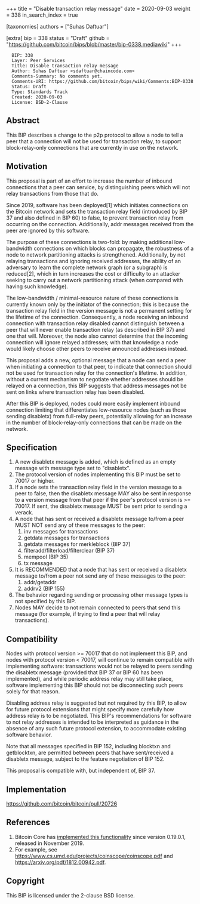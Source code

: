 +++
title = "Disable transaction relay message"
date = 2020-09-03
weight = 338
in_search_index = true

[taxonomies]
authors = ["Suhas Daftuar"]

[extra]
bip = 338
status = "Draft"
github = "https://github.com/bitcoin/bips/blob/master/bip-0338.mediawiki"
+++

      BIP: 338
      Layer: Peer Services
      Title: Disable transaction relay message
      Author: Suhas Daftuar <sdaftuar@chaincode.com>
      Comments-Summary: No comments yet.
      Comments-URI: https://github.com/bitcoin/bips/wiki/Comments:BIP-0338
      Status: Draft
      Type: Standards Track
      Created: 2020-09-03
      License: BSD-2-Clause

## Abstract

This BIP describes a change to the p2p protocol to allow a node to tell
a peer that a connection will not be used for transaction relay, to
support block-relay-only connections that are currently in use on the
network.

## Motivation

This proposal is part of an effort to increase the number of inbound
connections that a peer can service, by distinguishing peers which will
not relay transactions from those that do.

Since 2019, software has been deployed\[1\] which initiates connections
on the Bitcoin network and sets the transaction relay field (introduced
by BIP 37 and also defined in BIP 60) to false, to prevent transaction
relay from occurring on the connection. Additionally, addr messages
received from the peer are ignored by this software.

The purpose of these connections is two-fold: by making additional
low-bandwidth connections on which blocks can propagate, the robustness
of a node to network partitioning attacks is strengthened. Additionally,
by not relaying transactions and ignoring received addresses, the
ability of an adversary to learn the complete network graph (or a
subgraph) is reduced\[2\], which in turn increases the cost or
difficulty to an attacker seeking to carry out a network partitioning
attack (when compared with having such knowledge).

The low-bandwidth / minimal-resource nature of these connections is
currently known only by the initiator of the connection; this is because
the transaction relay field in the version message is not a permanent
setting for the lifetime of the connection. Consequently, a node
receiving an inbound connection with transaction relay disabled cannot
distinguish between a peer that will never enable transaction relay (as
described in BIP 37) and one that will. Moreover, the node also cannot
determine that the incoming connection will ignore relayed addresses;
with that knowledge a node would likely choose other peers to receive
announced addresses instead.

This proposal adds a new, optional message that a node can send a peer
when initiating a connection to that peer, to indicate that connection
should not be used for transaction relay for the connection's lifetime.
In addition, without a current mechanism to negotiate whether addresses
should be relayed on a connection, this BIP suggests that address
messages not be sent on links where transaction relay has been disabled.

After this BIP is deployed, nodes could more easily implement inbound
connection limiting that differentiates low-resource nodes (such as
those sending disabletx) from full-relay peers, potentially allowing for
an increase in the number of block-relay-only connections that can be
made on the network.

## Specification

1.  A new disabletx message is added, which is defined as an empty
    message with message type set to "disabletx".
2.  The protocol version of nodes implementing this BIP must be set to
    70017 or higher.
3.  If a node sets the transaction relay field in the version message to
    a peer to false, then the disabletx message MAY also be sent in
    response to a version message from that peer if the peer's protocol
    version is &gt;= 70017. If sent, the disabletx message MUST be sent
    prior to sending a verack.
4.  A node that has sent or received a disabletx message to/from a peer
    MUST NOT send any of these messages to the peer:
    1.  inv messages for transactions
    2.  getdata messages for transactions
    3.  getdata messages for merkleblock (BIP 37)
    4.  filteradd/filterload/filterclear (BIP 37)
    5.  mempool (BIP 35)
    6.  tx message
5.  It is RECOMMENDED that a node that has sent or received a disabletx
    message to/from a peer not send any of these messages to the peer:
    1.  addr/getaddr
    2.  addrv2 (BIP 155)
6.  The behavior regarding sending or processing other message types is
    not specified by this BIP.
7.  Nodes MAY decide to not remain connected to peers that send this
    message (for example, if trying to find a peer that will relay
    transactions).

## Compatibility

Nodes with protocol version &gt;= 70017 that do not implement this BIP,
and nodes with protocol version &lt; 70017, will continue to remain
compatible with implementing software: transactions would not be relayed
to peers sending the disabletx message (provided that BIP 37 or BIP 60
has been implemented), and while periodic address relay may still take
place, software implementing this BIP should not be disconnecting such
peers solely for that reason.

Disabling address relay is suggested but not required by this BIP, to
allow for future protocol extensions that might specify more carefully
how address relay is to be negotiated. This BIP's recommendations for
software to not relay addresses is intended to be interpreted as
guidance in the absence of any such future protocol extension, to
accommodate existing software behavior.

Note that all messages specified in BIP 152, including blocktxn and
getblocktxn, are permitted between peers that have sent/received a
disabletx message, subject to the feature negotiation of BIP 152.

This proposal is compatible with, but independent of, BIP 37.

## Implementation

<https://github.com/bitcoin/bitcoin/pull/20726>

## References

1.  Bitcoin Core has [implemented this
    functionality](https://github.com/bitcoin/bitcoin/pull/15759) since
    version 0.19.0.1, released in November 2019.
2.  For example, see
    <https://www.cs.umd.edu/projects/coinscope/coinscope.pdf> and
    <https://arxiv.org/pdf/1812.00942.pdf>.

## Copyright

This BIP is licensed under the 2-clause BSD license.
